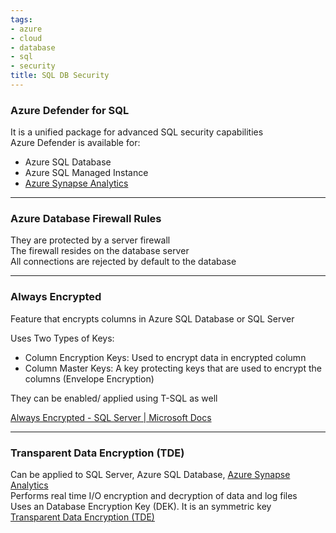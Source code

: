 ```yaml
---
tags:
- azure
- cloud
- database
- sql
- security
title: SQL DB Security
---
```


### Azure Defender for SQL

It is a unified package for advanced SQL security capabilities  
Azure Defender is available for:

* Azure SQL Database
* Azure SQL Managed Instance
* [Azure Synapse Analytics](../../azure-analytics-services/azure-synapse-analytics/azure-synapse-analytics.md)

---

### Azure Database Firewall Rules

They are protected by a server firewall  
The firewall resides on the database server  
All connections are rejected by default to the database

---

### Always Encrypted

Feature that encrypts columns in Azure SQL Database or SQL Server

Uses Two Types of Keys:

* Column Encryption Keys: Used to encrypt data in encrypted column
* Column Master Keys: A key protecting keys that are used to encrypt the columns (Envelope Encryption)

They can be enabled/ applied using T-SQL as well

[Always Encrypted - SQL Server | Microsoft Docs](https://docs.microsoft.com/en-us/sql/relational-databases/security/encryption/always-encrypted-database-engine?view=sql-server-ver15)

---

### Transparent Data Encryption (TDE)

Can be applied to SQL Server, Azure SQL Database, [Azure Synapse Analytics](../../azure-analytics-services/azure-synapse-analytics/azure-synapse-analytics.md)  
Performs real time I/O encryption and decryption of data and log files  
Uses an Database Encryption Key (DEK). It is an symmetric key  
[Transparent Data Encryption (TDE)](../../azure-security-services/transparent-data-encryption-tde.md)
